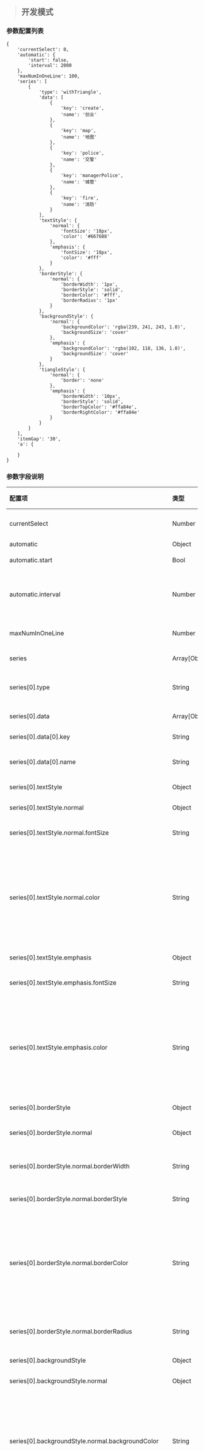 > ## 开发模式

### 参数配置列表

```
{
    'currentSelect': 0,
    'automatic': {
        'start': false,
        'interval': 2000
    },
    'maxNumInOneLine': 100,
    'series': [
        {
            'type': 'withTriangle',
            'data': [
                {
                    'key': 'create',
                    'name': '创业'
                },
                {
                    'key': 'map',
                    'name': '地图'
                },
                {
                    'key': 'police',
                    'name': '交警'
                },
                {
                    'key': 'managerPolice',
                    'name': '城管'
                },
                {
                    'key': 'fire',
                    'name': '消防'
                }
            ],
            'textStyle': {
                'normal': {
                    'fontSize': '18px',
                    'color': '#667688'
                },
                'emphasis': {
                    'fontSize': '18px',
                    'color': '#fff'
                }
            },
            'borderStyle': {
                'normal': {
                    'borderWidth': '1px',
                    'borderStyle': 'solid',
                    'borderColor': '#fff',
                    'borderRadius': '1px'
                }
            },
            'backgroundStyle': {
                'normal': {
                    'backgroundColor': 'rgba(239, 241, 243, 1.0)',
                    'backgroundSize': 'cover'
                },
                'emphasis': {
                    'backgroundColor': 'rgba(102, 118, 136, 1.0)',
                    'backgroundSize': 'cover'
                }
            },
            'tiangleStyle': {
                'normal': {
                    'border': 'none'
                },
                'emphasis': {
                    'borderWidth': '10px',
                    'borderStyle': 'solid',
                    'borderTopColor': '#ffa84e',
                    'borderRightColor': '#ffa84e'
                }
            }
        }
    ],
    'itemGap': '30',
    'a': {

    }
}
```

### 参数字段说明

| 配置项 | 类型 | 必填 | 默认值 | 可选参数 | 功能/备注 |
| :--- | :--- | :--- | :--- | :--- | :--- |
| currentSelect | Number | √ | 0 |  | 初始化进入导航栏时默认的当前选中项 |
| automatic | Object | √ |  |  | 自动切换导航栏 |
| automatic.start | Bool | √ | false |  | 是否自动切换导航栏 |
| automatic.interval | Number |  |  |  | 切换导航项的时间间隔，单位为毫秒。该属性当且仅当start为true时有效。 |
| maxNumInOneLine | Number | √ | 100 |  | 一行导航栏中可以显示最多的导航项数目 |
| series | Array\[Object\] | √ |  |  | 数据及样式的系列配置 |
| series\[0\].type | String | √ | withTriangle |  | 控件类型——withTriangleNav导航栏，不可修改 |
| series\[0\].data | Array\[Object\] | √ |  |  | 导航控件中的数据项 |
| series\[0\].data\[0\].key | String | √ |  |  | 导航项的唯一标识，不可重复 |
| series\[0\].data\[0\].name | String | √ |  |  | 导航项显示的文本信息，允许重复 |
| series\[0\].textStyle | Object | √ |  |  | 导航项的文本样式 |
| series\[0\].textStyle.normal | Object | √ |  |  | 导航项**未选中**状态下的文本样式 |
| series\[0\].textStyle.normal.fontSize | String | √ | 18px | 支持CSS3中font-size的参数值 | 导航项**未选中**状态下的文本大小 |
| series\[0\].textStyle.normal.color | String | √ | \#667688 | 支持CSS3中颜色的参数值，包括Color Name\(颜色名称\)、HEX、RGB、RGBA、HSL、HSLA、transparent | 导航项**未选中**状态下的文本颜色 |
| series\[0\].textStyle.emphasis | Object | √ |  |  | 导航项**选中**状态下的文本样式 |
| series\[0\].textStyle.emphasis.fontSize | String | √ | 18px | 支持CSS3中font-size的参数值 | 导航项**选中**状态下的文本大小 |
| series\[0\].textStyle.emphasis.color | String | √ | \#fff | 支持CSS3中颜色的参数值，包括Color Name\(颜色名称\)、HEX、RGB、RGBA、HSL、HSLA、transparent | 导航项**选中**状态下的文本颜色 |
| series\[0\].borderStyle | Object | √ |  |  | 导航项的边框样式 |
| series\[0\].borderStyle.normal | Object | √ |  |  | 导航项的边框样式，不区分选中赫尔未选中状态 |
| series\[0\].borderStyle.normal.borderWidth | String | √ | 1px | 支持CSS3中border-width的参数值 | 导航项的边框线的宽度 |
| series\[0\].borderStyle.normal.borderStyle | String | √ | solid | 支持CSS3中boder-style的参数值 | 导航项的边框线的样式 |
| series\[0\].borderStyle.normal.borderColor | String | √ | \#fff | 支持CSS3中颜色的参数值，包括Color Name\(颜色名称\)、HEX、RGB、RGBA、HSL、HSLA、transparent | 导航项的边框线的样式 |
| series\[0\].borderStyle.normal.borderRadius | String | √ | 1px | 支持CSS3中border-radius的参数值 | 导航项的边框圆角角度 |
| series\[0\].backgroundStyle | Object | √ |  |  | 导航项的背景样式 |
| series\[0\].backgroundStyle.normal | Object | √ |  |  | 导航项**未选中**状态下的背景样式 |
| series\[0\].backgroundStyle.normal.backgroundColor | String | √ | rgba\(239, 241, 243, 1.0\) | 支持CSS3中颜色的参数值，包括Color Name\(颜色名称\)、HEX、RGB、RGBA、HSL、HSLA、transparent | 导航项**未选中**状态下的背景颜色 |
| series\[0\].backgroundStyle.normal.backgroundSize | String | √ | cover | 支持CSS3中background-size的参数值 | 导航项**未选中**状态下的背景图像尺寸 |
| series\[0\].backgroundStyle.emphasis | Object | √ |  |  | 导航项**未选中**状态下的背景样式 |
| series\[0\].backgroundStyle.emphasis.backgroundColor | String | √ | rgba\(102, 118, 136, 1.0\) | 支持CSS3中颜色的参数值，包括Color Name\(颜色名称\)、HEX、RGB、RGBA、HSL、HSLA、transparent | 导航项**选中**状态下的背景颜色 |
| series\[0\].backgroundStyle.emphasis.backgroundSize | String | √ | cover | 支持CSS3中background-size的参数值 | 导航项**选中**状态下的背景图像尺寸 |
| series\[0\].triangleStyle | Object | √ |  |  | 导航项的三角标志样式 |
| series\[0\].triangleStyle.normal | Object | √ | { ’border‘: 'none' } |  | 导航项在**未选中**状态下不显示三角标志，不可修改 |
| series\[0\].triangleStyle.emphasis | Object | √ |  |  | 导航项在**选中**状态下的三角标志样式 |
| series\[0\].triangleStyle.emphasis.borderWidth | String | √ | 10px | 支持CSS3中border-width的参数值 | 等腰直角三角形的直角边长，决定三角标志的大小 |
| series\[0\].triangleStyle.emphasis.borderTopColor | String | √ | \#ffa84e | 支持CSS3中颜色的参数值，包括Color Name\(颜色名称\)、HEX、RGB、RGBA、HSL、HSLA、transparent | 三角标志的上三角颜色 |
| series\[0\].triangleStyle.emphasis.borderRightColor | String | √ | \#ffa84e | 支持CSS3中颜色的参数值，包括Color Name\(颜色名称\)、HEX、RGB、RGBA、HSL、HSLA、transparent | 三角标志的下三角颜色 |
| series\[0\].name | String |  |  |  | 导航栏绑定数据时的数据字段 |
| itemGap | Number | √ | 24 |  | 导航项之间的间隔 |

> 注：
>
> * 导航栏尚未绑定数据时，可以对series\[0\].data进行编辑;导航栏绑定数据后，series\[0\].data会自动生成相应信息，用户只可以对name值进行修改
> * textStyle两种状态下的文本样式均支持CSS3中的文本样式，命名采用驼峰命名方式，用户可按照规则添加其他文本样式
> * borderStyle两种状态下的文本样式均支持CSS3中的边框样式，命名采用驼峰命名方式，用户可按照规则添加其他边框样式
> * backgroundStyle两种状态下的背景样式均支持CSS3中的文本样式，命名采用驼峰命名方式，用户可按照规则添加其他文本样式

| borderTopColor和borderRightColor取值相同 | borderTopColor和borderRightColor取值不同 |
| :---: | :---: |
| ![](/assets/withTriangleNav_icon1.png) | ![](/assets/withTriangleNav_icon2.png) |



